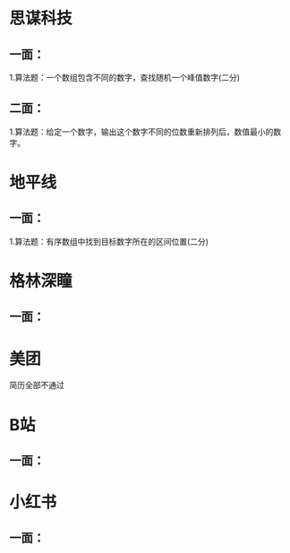 # 思谋科技

## 一面：

1.算法题：一个数组包含不同的数字，查找随机一个峰值数字(二分)

## 二面：

1.算法题：给定一个数字，输出这个数字不同的位数重新排列后，数值最小的数字。

# 地平线
## 一面：

1.算法题：有序数组中找到目标数字所在的区间位置(二分)

# 格林深瞳
## 一面：

# 美团
简历全部不通过

# B站
## 一面：

# 小红书
## 一面：
